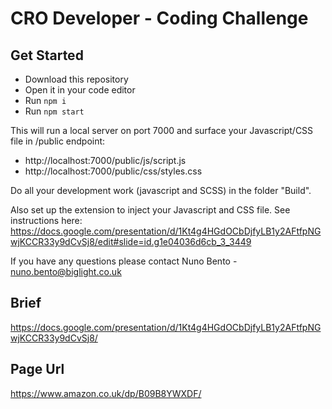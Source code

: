 # CRO Developer - Coding Challenge

## Get Started
- Download this repository
- Open it in your code editor
- Run `npm i`
- Run `npm start`

This will run a local server on port 7000 and surface your Javascript/CSS file in /public endpoint:
- http://localhost:7000/public/js/script.js
- http://localhost:7000/public/css/styles.css

Do all your development work (javascript and SCSS) in the folder "Build".

Also set up the extension to inject your Javascript and CSS file. See instructions here: https://docs.google.com/presentation/d/1Kt4g4HGdOCbDjfyLB1y2AFtfpNGwjKCCR33y9dCvSj8/edit#slide=id.g1e04036d6cb_3_3449

If you have any questions please contact Nuno Bento - [nuno.bento@biglight.co.uk](mailto:nuno.bento@biglight.co.uk?subject=Github%20CRO%20Coding%20Challenge)

## Brief

https://docs.google.com/presentation/d/1Kt4g4HGdOCbDjfyLB1y2AFtfpNGwjKCCR33y9dCvSj8/

## Page Url

https://www.amazon.co.uk/dp/B09B8YWXDF/
